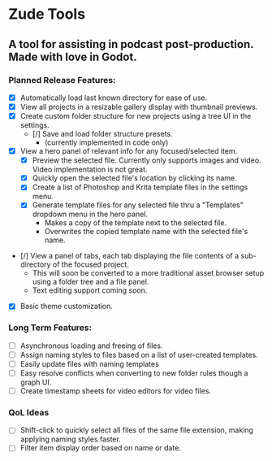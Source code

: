 # Zude Tools

## A tool for assisting in podcast post-production. Made with love in Godot.

### Planned Release Features:
- [x] Automatically load last known directory for ease of use.
- [x] View all projects in a resizable gallery display with thumbnail previews.
- [x] Create custom folder structure for new projects using a tree UI in the settings.
	- [/] Save and load folder structure presets.
		- (currently implemented in code only)
- [x] View a hero panel of relevant info for any focused/selected item.
	- [x] Preview the selected file. Currently only supports images and video. Video implementation is not great.
	- [x] Quickly open the selected file's location by clicking its name.
	- [x] Create a list of Photoshop and Krita template files in the settings menu.
	- [x] Generate template files for any selected file thru a "Templates" dropdown menu in the hero panel.
		- Makes a copy of the template next to the selected file.
		- Overwrites the copied template name with the selected file's name.
- [/] View a panel of tabs, each tab displaying the file contents of a sub-directory of the focused project.
	- This will soon be converted to a more traditional asset browser setup using a folder tree and a file panel.
	- Text editing support coming soon.
- [x] Basic theme customization.

### Long Term Features:
- [ ] Asynchronous loading and freeing of files.
- [ ] Assign naming styles to files based on a list of user-created templates.
- [ ] Easily update files with naming templates
- [ ] Easy resolve conflicts when converting to new folder rules though a graph UI.
- [ ] Create timestamp sheets for video editors for video files.

### QoL Ideas
- [ ] Shift-click to quickly select all files of the same file extension, making applying naming styles faster.
- [ ] Filter item display order based on name or date.
